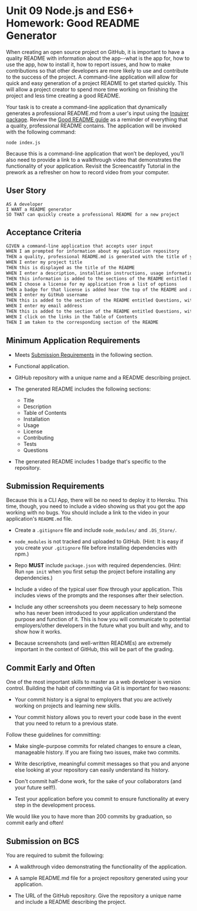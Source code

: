# Unit 09 Node.js and ES6+ Homework: Good README Generator

  When creating an open source project on GitHub, it is important to have a quality README with information about the app--what is the app for, how to use the app, how to install it, how to report issues, and how to make contributions so that other developers are more likely to use and contribute to the success of the project. A command-line application will allow for quick and easy generation of a project README to get started quickly. This will allow a project creator to spend more time working on finishing the project and less time creating a good README.
  
  Your task is to create a command-line application that dynamically generates a professional README.md from a user's input using the [Inquirer package](https://www.npmjs.com/package/inquirer). Review the [Good README guide](../../01-HTML-Git-CSS/04-Supplemental/Good-README-Guide/README.md) as a reminder of everything that a quality, professional README contains. The application will be invoked with the following command:
  
  ```
  node index.js
  ```
  
  Because this is a command-line application that won’t be deployed, you’ll also need to provide a link to a walkthrough video that demonstrates the functionality of your application. Revisit the Screencastify Tutorial in the prework as a refresher on how to record video from your computer.
  
  ## User Story
  
  ```
  AS A developer
  I WANT a README generator
  SO THAT can quickly create a professional README for a new project
  ```
  
  ## Acceptance Criteria
  
  ```md
  GIVEN a command-line application that accepts user input
  WHEN I am prompted for information about my application repository
  THEN a quality, professional README.md is generated with the title of your project and sections entitled Description, Table of Contents, Installation, Usage, License, Contributing, Tests, and Questions
  WHEN I enter my project title
  THEN this is displayed as the title of the README
  WHEN I enter a description, installation instructions, usage information, contribution guidelines, and test instructions
  THEN this information is added to the sections of the README entitled Description, Installation, Usage, Contributing, and Tests
  WHEN I choose a license for my application from a list of options
  THEN a badge for that license is added hear the top of the README and a notice is added to the section of the README entitled License that explains which license the application is covered under
  WHEN I enter my GitHub username
  THEN this is added to the section of the README entitled Questions, with a link to my GitHub profile
  WHEN I enter my email address
  THEN this is added to the section of the README entitled Questions, with instructions on how to reach me with additional questions
  WHEN I click on the links in the Table of Contents
  THEN I am taken to the corresponding section of the README
  ```
  
  ## Minimum Application Requirements
  
  * Meets [Submission Requirements](#submission-requirements) in the following section.
  
  * Functional application.
  
  * GitHub repository with a unique name and a README describing project.
  
  * The generated README includes the following sections: 
  
    * Title
    * Description
    * Table of Contents
    * Installation
    * Usage
    * License
    * Contributing
    * Tests
    * Questions
  
  * The generated README includes 1 badge that's specific to the repository.
  
  
  ## Submission Requirements
  
  Because this is a CLI App, there will be no need to deploy it to Heroku. This time, though, you need to include a video showing us that you got the app working with no bugs. You should include a link to the video in your application's `README.md` file.
  
  * Create a `.gitignore` file and include `node_modules/` and `.DS_Store/`.
  
  * `node_modules` is not tracked and uploaded to GitHub. (Hint: It is easy if you create your `.gitignore` file before installing dependencies with npm.)
  
  * Repo **MUST** include `package.json` with required dependencies. (Hint: Run `npm init` when you first setup the project before installing any dependencies.)
  
  * Include a video of the typical user flow through your application. This includes views of the prompts and the responses after their selection.
  
  * Include any other screenshots you deem necessary to help someone who has never been introduced to your application understand the purpose and function of it. This is how you will communicate to potential employers/other developers in the future what you built and why, and to show how it works.
  
  * Because screenshots (and well-written READMEs) are extremely important in the context of GitHub, this will be part of the grading.
  
  ## Commit Early and Often
  
  One of the most important skills to master as a web developer is version control. Building the habit of committing via Git is important for two reasons:
  
  * Your commit history is a signal to employers that you are actively working on projects and learning new skills.
  
  * Your commit history allows you to revert your code base in the event that you need to return to a previous state.
  
  Follow these guidelines for committing:
  
  * Make single-purpose commits for related changes to ensure a clean, manageable history. If you are fixing two issues, make two commits.
  
  * Write descriptive, meaningful commit messages so that you and anyone else looking at your repository can easily understand its history.
  
  * Don't commit half-done work, for the sake of your collaborators (and your future self!).
  
  * Test your application before you commit to ensure functionality at every step in the development process.
  
  We would like you to have more than 200 commits by graduation, so commit early and often!
  
  ## Submission on BCS
  
  You are required to submit the following:
  
  * A walkthrough video demonstrating the functionality of the application. 
  
  * A sample README.md file for a project repository generated using your application.
  
  * The URL of the GitHub repository. Give the repository a unique name and include a README describing the project.

